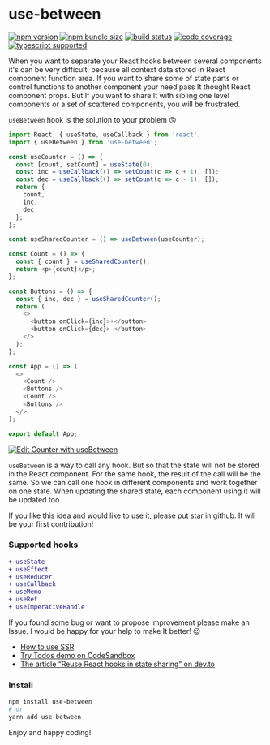 # use-between

[![npm version](https://img.shields.io/npm/v/use-between?style=flat-square)](https://www.npmjs.com/package/use-between) [![npm bundle size](https://img.shields.io/bundlephobia/minzip/use-between?style=flat-square)](https://bundlephobia.com/result?p=use-between) [![build status](https://img.shields.io/github/workflow/status/betula/use-between/Tests?style=flat-square)](https://github.com/betula/use-between/actions?workflow=Tests) [![code coverage](https://img.shields.io/coveralls/github/betula/use-between?style=flat-square)](https://coveralls.io/github/betula/use-between) [![typescript supported](https://img.shields.io/npm/types/typescript?style=flat-square)](https://github.com/betula/use-between)

When you want to separate your React hooks between several components it's can be very difficult, because all context data stored in React component function area.
If you want to share some of state parts or control functions to another component your need pass It thought React component props. But If you want to share It with sibling one level components or a set of scattered components, you will be frustrated.

`useBetween` hook is the solution to your problem :kissing_closed_eyes:

```javascript
import React, { useState, useCallback } from 'react';
import { useBetween } from 'use-between';

const useCounter = () => {
  const [count, setCount] = useState(0);
  const inc = useCallback(() => setCount(c => c + 1), []);
  const dec = useCallback(() => setCount(c => c - 1), []);
  return {
    count,
    inc,
    dec
  };
};

const useSharedCounter = () => useBetween(useCounter);

const Count = () => {
  const { count } = useSharedCounter();
  return <p>{count}</p>;
};

const Buttons = () => {
  const { inc, dec } = useSharedCounter();
  return (
    <>
      <button onClick={inc}>+</button>
      <button onClick={dec}>-</button>
    </>
  );
};

const App = () => (
  <>
    <Count />
    <Buttons />
    <Count />
    <Buttons />
  </>
);

export default App;
```
[![Edit Counter with useBetween](https://codesandbox.io/static/img/play-codesandbox.svg)](https://codesandbox.io/s/counter-with-usebetween-zh4tp?file=/src/App.js)

`useBetween` is a way to call any hook. But so that the state will not be stored in the React component. For the same hook, the result of the call will be the same. So we can call one hook in different components and work together on one state. When updating the shared state, each component using it will be updated too.

If you like this idea and would like to use it, please put star in github. It will be your first contribution!

### Supported hooks

```diff
+ useState
+ useEffect
+ useReducer
+ useCallback
+ useMemo
+ useRef
+ useImperativeHandle
```

If you found some bug or want to propose improvement please make an Issue. I would be happy for your help to make It better! :wink:

+ [How to use SSR](./docs/ssr.md)
+ [Try Todos demo on CodeSandbox](https://codesandbox.io/s/todos-use-bettwen-8d2th?file=/src/components/todo-list.jsx)
+ [The article “Reuse React hooks in state sharing” on dev.to](https://dev.to/betula/reuse-react-hooks-in-state-sharing-1ell)

### Install

```bash
npm install use-between
# or
yarn add use-between
```

Enjoy and happy coding!
